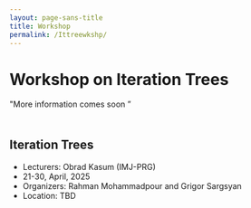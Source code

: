 ```yaml
---
layout: page-sans-title
title: Workshop
permalink: /Ittreewkshp/
---
```


<div>
    <h1>Workshop on Iteration Trees</h1>
    <p>"More information comes soon ”</p>
</div>
<br/>

<h2 style="margin-top: 20px;">Iteration Trees</h2>
<ul>
  <li>Lecturers: Obrad Kasum (IMJ-PRG) 
  <li>21-30, April, 2025</li>
 <!-- <li>We have a limited budget to support highly motivated students, who should ask their advisors to send us a short letter of recommendation at gdn.logic@gmail.com  </li> -->
  <li>Organizers:  Rahman Mohammadpour and Grigor Sargsyan</li>
  <li>
Location: TBD
  </li>
<ul>

